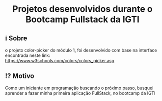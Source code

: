 <h1 align="center">Projetos desenvolvidos durante o Bootcamp Fullstack da IGTI</h1>

## :information_source: Sobre

o projeto color-picker do módulo 1, foi desenvolvido com base na interface encontrada neste link: https://www.w3schools.com/colors/colors_picker.asp

## :interrobang: Motivo

Como um iniciante em programação buscando o próximo passo, busquei aprender a fazer minha primeira aplicação FullStack, no bootcamp da IGTI




